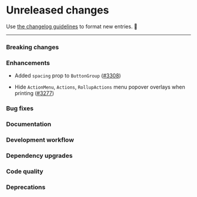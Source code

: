 # Unreleased changes

Use [the changelog guidelines](https://git.io/polaris-changelog-guidelines) to format new entries. 💜

---

### Breaking changes

### Enhancements

- Added `spacing` prop to `ButtonGroup` ([#3308](https://github.com/Shopify/polaris-react/pull/3308))

- Hide `ActionMenu`, `Actions`, `RollupActions` menu popover overlays when printing ([#3277](https://github.com/Shopify/polaris-react/pull/3277))

### Bug fixes

### Documentation

### Development workflow

### Dependency upgrades

### Code quality

### Deprecations
